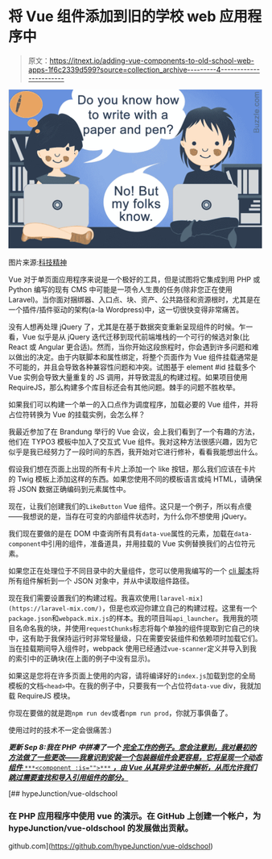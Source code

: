 # 将 Vue 组件添加到旧的学校 web 应用程序中

> 原文：<https://itnext.io/adding-vue-components-to-old-school-web-apps-1f6c2339d599?source=collection_archive---------4----------------------->

![](img/1cc58d98451a96ba51a28541c5cbc9ff.png)

图片来源:[科技精神](https://techspirited.com/things-that-will-become-obsolete-in-next-10years)

Vue 对于单页面应用程序来说是一个极好的工具，但是试图将它集成到用 PHP 或 Python 编写的现有 CMS 中可能是一项令人生畏的任务(除非您正在使用 Laravel)。当你面对捆绑器、入口点、块、资产、公共路径和资源根时，尤其是在一个插件/插件驱动的架构(a-la Wordpress)中，这一切很快变得非常痛苦。

没有人想再处理 jQuery 了，尤其是在基于数据突变重新呈现组件的时候。乍一看，Vue 似乎是从 jQuery 迭代迁移到现代前端堆栈的一个可行的候选对象(比 React 或 Angular 更合适)。然而，当你开始这段旅程时，你会遇到许多问题和难以做出的决定。由于内联脚本和属性绑定，将整个页面作为 Vue 组件挂载通常是不可能的，并且会导致各种兼容性问题和冲突。试图基于 element #id 挂载多个 Vue 实例会导致大量重复的 JS 调用，并导致混乱的构建过程。如果项目使用 RequireJS，那么构建多个库目标还会有其他问题。棘手的问题不胜枚举。

如果我们可以构建一个单一的入口点作为调度程序，加载必要的 Vue 组件，并将占位符转换为 Vue 的挂载实例，会怎么样？

我最近参加了在 Brandung 举行的 Vue 会议，会上我们看到了一个有趣的方法，他们在 TYPO3 模板中加入了交互式 Vue 组件。我对这种方法很感兴趣，因为它似乎是我已经努力了一段时间的东西，我开始对它进行修补，看看我能想出什么。

假设我们想在页面上出现的所有卡片上添加一个 like 按钮，那么我们应该在卡片的 Twig 模板上添加这样的东西。如果您使用不同的模板语言或纯 HTML，请确保将 JSON 数据正确编码到元素属性中。

现在，让我们创建我们的`LikeButton` Vue 组件。这只是一个例子，所以有点傻——我想说的是，当存在可变的内部组件状态时，为什么你不想使用 jQuery。

我们现在要做的是在 DOM 中查询所有具有`data-vue`属性的元素，加载在`data-component`中引用的组件，准备道具，并用挂载的 Vue 实例替换我们的占位符元素。

如果您正在处理位于不同目录中的大量组件，您可以使用我编写的一个 [cli 脚本](https://www.npmjs.com/package/@hypejunction/vue-scanner)将所有组件解析到一个 JSON 对象中，并从中读取组件路径。

现在我们需要设置我们的构建过程。我喜欢使用`[laravel-mix](https://laravel-mix.com/)`，但是也欢迎你建立自己的构建过程。这里有一个`package.json`和`webpack.mix.js`的样本。我的项目叫`api_launcher`。我用我的项目名命名我的块，并使用`requestChunks`标志将每个单独的组件提取到它自己的块中，这有助于我保持运行时非常轻量级，只在需要安装组件和依赖项时加载它们。当在挂载期间导入组件时，webpack 使用已经通过`vue-scanner`定义并导入到我的索引中的正确块(在上面的例子中没有显示)。

如果这是您将在许多页面上使用的内容，请将编译好的`index.js`加载到您的全局模板的文档`<head>`中。在我的例子中，只要我有一个占位符`data-vue` div，我就加载 RequireJS 模块。

你现在要做的就是跑`npm run dev`或者`npm run prod`，你就万事俱备了。

使用过时的技术不一定会很痛苦:)

***更新 Sep 8:我在 PHP*** ***中拼凑了一个*** [***完全工作的例子。您会注意到，我对最初的方法做了一些更改——我意识到安装一个包装器组件会更容易，它将呈现一个动态组件*** `***<component :is="">***` ***，由 Vue 从其异步注册中解析，从而允许我们跳过需要查找和导入引用组件的部分。***](https://github.com/hypeJunction/vue-oldschool)

 [## hypeJunction/vue-oldschool

### 在 PHP 应用程序中使用 vue 的演示。在 GitHub 上创建一个帐户，为 hypeJunction/vue-oldschool 的发展做出贡献。

github.com](https://github.com/hypeJunction/vue-oldschool)